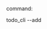 command:

todo_cli
  --add
    <title> <description>
  --finish
    <ID>
  --delete
    <ID>
  --list
    <u8> (page number. 0 for all todos. default: 1)
  --settings
    --todos-per-page
      <u8> (default: 8)
    --show-description
      <bool> (default: false)


todo_cli add <title> <description> => "Added <title> to TODO list. ID: <ID>"
todo_cli finish <ID> => "Finished <title>. ID: <ID>"
todo_cli delete <ID> => "Deleted <title>. ID: <ID>"
todo_cli --list <u8> => "Current TODOs (Page <u8> of <u8>):\n '<ID>: <title>\n\t<description>\n\n'..."
todo_cli settings


save format:
JSON
{
  todos_count: <u16>,
  todos_per_page: <u8>,
  show_description: <bool>,
  todos: [
    {
      "ID": <u8>
      "title": <String>,
      "description": <String>,
      "finished": <bool>
    }
  ]
}